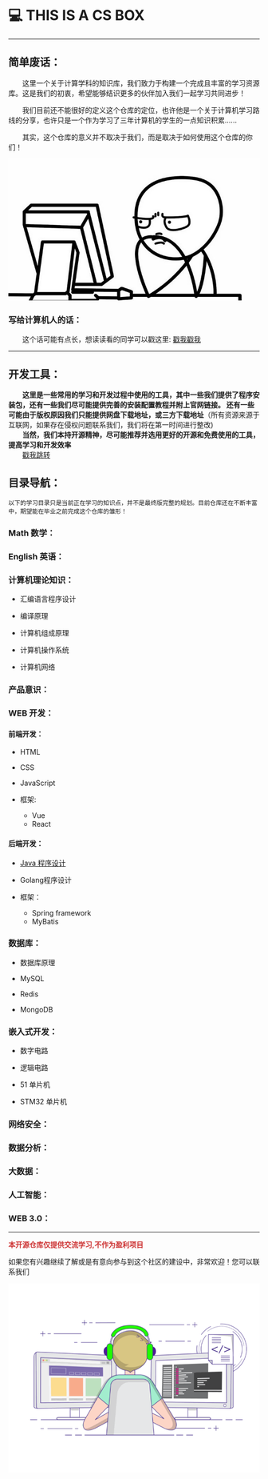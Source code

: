 # 💻 THIS IS A CS BOX 

<hr>

## 简单废话：

<p>&emsp;&emsp;这里一个关于计算学科的知识库，我们致力于构建一个完成且丰富的学习资源库。这是我们的初衷，希望能够结识更多的伙伴加入我们一起学习共同进步！</p>

<p>&emsp;&emsp;我们目前还不能很好的定义这个仓库的定位，也许他是一个关于计算机学习路线的分享，也许只是一个作为学习了三年计算机的学生的一点知识积累......</p>

<p>&emsp;&emsp;其实，这个仓库的意义并不取决于我们，而是取决于如何使用这个仓库的你们！</p>

<div align=center >

![这是一张图片](./img/img01.jpg)

</div>

### 写给计算机人的话：

&emsp;&emsp;这个话可能有点长，想读读看的同学可以戳这里: [戳我戳我](./content/letter/firstLetter.md) 

<hr/>

## 开发工具：

<b>&emsp;&emsp;这里是一些常用的学习和开发过程中使用的工具，其中一些我们提供了程序安装包，还有一些我们尽可能提供完善的安装配置教程并附上官网链接。
还有一些可能由于版权原因我们只能提供网盘下载地址，或三方下载地址</b>（所有资源来源于互联网，如果存在侵权问题联系我们，我们将在第一时间进行整改)<br/>
<b>&emsp;&emsp;当然，我们本持开源精神，尽可能推荐并选用更好的开源和免费使用的工具，提高学习和开发效率</b></br>
&emsp;&emsp;[戳我跳转](./tools/toolList.md)

## 目录导航：

    以下的学习目录只是当前正在学习的知识点，并不是最终版完整的规划。目前仓库还在不断丰富中，期望能在毕业之前完成这个仓库的雏形！

### Math 数学：

### English 英语：

### 计算机理论知识：

- 汇编语言程序设计

- 编译原理

- 计算机组成原理

- 计算机操作系统

- 计算机网络

### 产品意识：

### WEB 开发：

#### 前端开发：

- HTML
- CSS
- JavaScript

- 框架:
    - Vue
    - React

#### 后端开发：

- [Java 程序设计](./content/WEB%20开发/后端开发/Java程序设计/README.md)  

- Golang程序设计

- 框架：
    - Spring framework
    - MyBatis

### 数据库：

- 数据库原理

- MySQL

- Redis

- MongoDB

### 嵌入式开发：

- 数字电路

- 逻辑电路

- 51 单片机

- STM32 单片机

### 网络安全：

### 数据分析：

### 大数据：

### 人工智能：

### WEB 3.0：

<hr/>

<b><font color='#CD3333'>本开源仓库仅提供交流学习,不作为盈利项目</font></b>

<p>如果您有兴趣继续了解或是有意向参与到这个社区的建设中，非常欢迎！您可以联系我们</p>




<div align=center >

![这是一张图片](./img/img02.gif)

</div>


